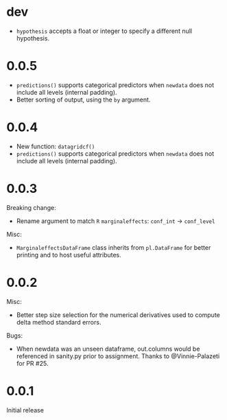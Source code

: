 # dev

* `hypothesis` accepts a float or integer to specify a different null hypothesis.

# 0.0.5

* `predictions()` supports categorical predictors when `newdata` does not include all levels (internal padding).
* Better sorting of output, using the `by` argument.

# 0.0.4

* New function: `datagridcf()`
* `predictions()` supports categorical predictors when `newdata` does not include all levels (internal padding).

# 0.0.3

Breaking change:

* Rename argument to match `R` `marginaleffects`: `conf_int` -> `conf_level`

Misc:

* `MarginaleffectsDataFrame` class inherits from `pl.DataFrame` for better printing and to host useful attributes.

# 0.0.2

Misc:

* Better step size selection for the numerical derivatives used to compute delta method standard errors.

Bugs:

* When newdata was an unseen dataframe, out.columns would be referenced in sanity.py prior to assignment. Thanks to @Vinnie-Palazeti for PR #25.


# 0.0.1

Initial release